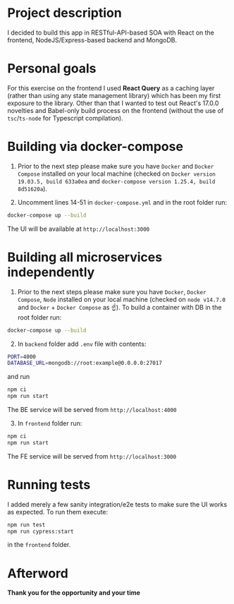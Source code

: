 # Project description

I decided to build this app in RESTful-API-based SOA with React on the frontend, NodeJS/Express-based backend and MongoDB.

# Personal goals

For this exercise on the frontend I used **React Query** as a caching layer (rather than using any state management library) which has been my first exposure to the library.
Other than that I wanted to test out React's 17.0.0 novelties and Babel-only build process on the frontend (without the use of `tsc`/`ts-node` for Typescript compilation).

# Building via docker-compose

1. Prior to the next step please make sure you have `Docker` and `Docker Compose` installed on your local machine (checked on `Docker version 19.03.5, build 633a0ea` and `docker-compose version 1.25.4, build 8d51620a`).

2. Uncomment lines 14-51 in `docker-compose.yml` and in the root folder run:

```sh
docker-compose up --build
```

The UI will be available at `http://localhost:3000`

# Building all microservices independently

1. Prior to the next steps please make sure you have `Docker`, `Docker Compose`, `Node` installed on your local machine (checked on `node v14.7.0` and `Docker` + `Docker Compose` as ☝️).
   To build a container with DB in the root folder run:

```sh
docker-compose up --build
```

2. In `backend` folder add `.env` file with contents:

```sh
PORT=4000
DATABASE_URL=mongodb://root:example@0.0.0.0:27017
```

and run

```sh
npm ci
npm run start
```

The BE service will be served from `http://localhost:4000`

3. In `frontend` folder run:

```sh
npm ci
npm run start
```

The FE service will be served from `http://localhost:3000`

# Running tests

I added merely a few sanity integration/e2e tests to make sure the UI works as expected. To run them execute:

```sh
npm run test
npm run cypress:start
```

in the `frontend` folder.

# Afterword

**Thank you for the opportunity and your time**
